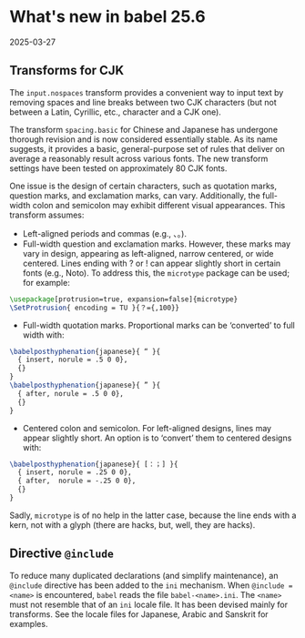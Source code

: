 # What's new in babel 25.6

2025-03-27

## Transforms for CJK

The `input.nospaces` transform provides a convenient way to input text
by removing spaces and line breaks between two CJK characters (but not
between a Latin, Cyrillic, etc., character and a CJK one).

The transform `spacing.basic` for Chinese and Japanese has undergone
thorough revision and is now considered essentially stable. As its name
suggests, it provides a basic, general-purpose set of rules that
deliver on average a reasonably result across various fonts. The new
transform settings have been tested on approximately 80 CJK fonts.

One issue is the design of certain characters, such as quotation marks,
question marks, and exclamation marks, can vary. Additionally, the
full-width colon and semicolon may exhibit different visual
appearances. This transform assumes:

* Left-aligned periods and commas (e.g., 、。).
* Full-width question and exclamation marks. However, these marks may
  vary in design, appearing as left-aligned, narrow centered, or wide
  centered. Lines ending with ? or ! can appear slightly short in
  certain fonts (e.g., Noto). To address this, the `microtype` package
  can be used; for example:
```tex
\usepackage[protrusion=true, expansion=false]{microtype}
\SetProtrusion{ encoding = TU }{？={,100}}
```
* Full-width quotation marks. Proportional marks can be ‘converted’
to full width with:
```tex
\babelposthyphenation{japanese}{ “ }{
  { insert, norule = .5 0 0},
  {}
}
\babelposthyphenation{japanese}{ ” }{
  { after, norule = .5 0 0},
  {}
}
```
* Centered colon and semicolon. For left-aligned designs, lines may
  appear slightly short. An option is to ‘convert’ them to centered
  designs with:
```tex
\babelposthyphenation{japanese}{ [：；] }{
  { insert, norule = .25 0 0},
  { after,  norule = -.25 0 0},
  {}
}
```
Sadly, `microtype` is of no help in the latter case, because
the line ends with a kern, not with a glyph (there are hacks, but,
well, they are hacks).

## Directive `@include` 

To reduce many duplicated declarations (and simplify maintenance), an
`@include` directive has been added to the `ini` mechanism. When
`@include = <name>` is encountered, `babel` reads the file
`babel-<name>.ini`. The `<name>` must not resemble that of an  `ini` locale
file. It has been devised mainly for transforms. See the locale files
for Japanese, Arabic and Sanskrit for examples.
